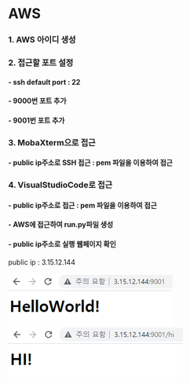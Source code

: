 # AWS

### 1. AWS 아이디 생성

### 2. 접근할 포트 설정
#### - ssh default port : 22
#### - 9000번 포트 추가
#### - 9001번 포트 추가

### 3. MobaXterm으로 접근
#### - public ip주소로 SSH 접근 : pem 파일을 이용하여 접근

### 4. VisualStudioCode로 접근
#### - public ip주소로 접근 : pem 파일을 이용하여 접근
#### - AWS에 접근하여 run.py파일 생성
#### - public ip주소로 실행 웹페이지 확인

public ip : 3.15.12.144

<img src="https://github.com/MinseongS/AWS/blob/main/image/helloworld.PNG">
<img src="https://github.com/MinseongS/AWS/blob/main/image/hi.PNG">
